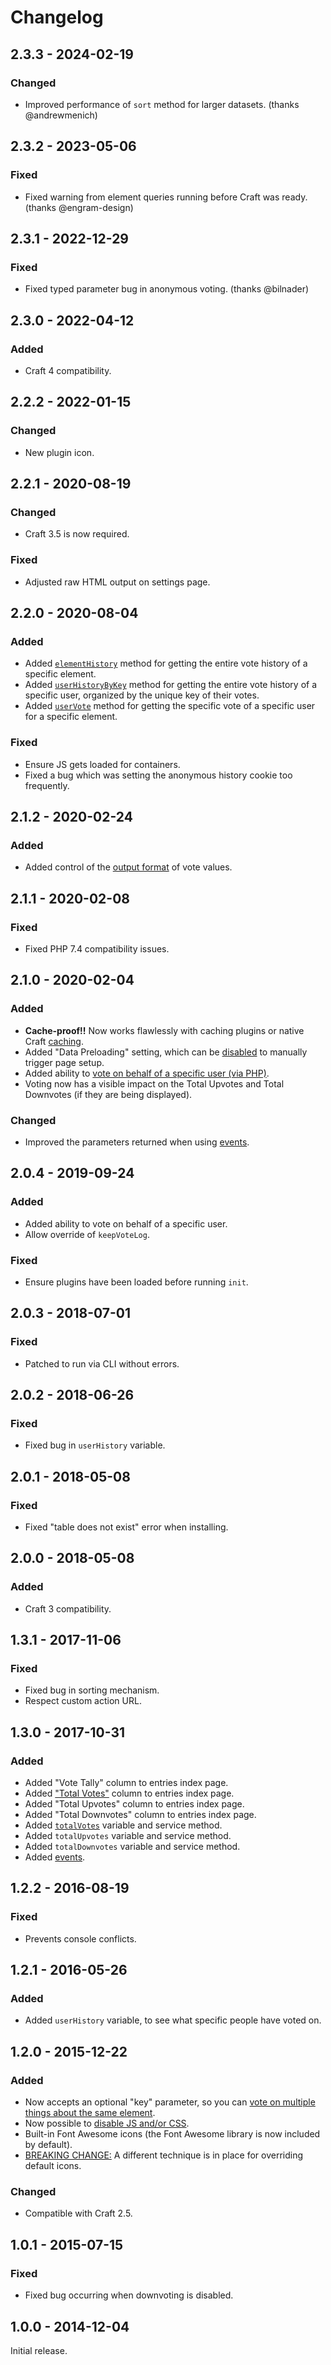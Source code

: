 # Changelog

## 2.3.3 - 2024-02-19

### Changed
- Improved performance of `sort` method for larger datasets. (thanks @andrewmenich)

## 2.3.2 - 2023-05-06

### Fixed
- Fixed warning from element queries running before Craft was ready. (thanks @engram-design)

## 2.3.1 - 2022-12-29

### Fixed
- Fixed typed parameter bug in anonymous voting. (thanks @bilnader)

## 2.3.0 - 2022-04-12

### Added
- Craft 4 compatibility.

## 2.2.2 - 2022-01-15

### Changed
- New plugin icon.

## 2.2.1 - 2020-08-19

### Changed
- Craft 3.5 is now required.

### Fixed
- Adjusted raw HTML output on settings page.

## 2.2.0 - 2020-08-04

### Added
- Added [`elementHistory`](https://www.doublesecretagency.com/plugins/upvote/docs/element-vote-history) method for getting the entire vote history of a specific element.
- Added [`userHistoryByKey`](https://www.doublesecretagency.com/plugins/upvote/docs/user-vote-history) method for getting the entire vote history of a specific user, organized by the unique key of their votes. 
- Added [`userVote`](https://www.doublesecretagency.com/plugins/upvote/docs/user-vote-history) method for getting the specific vote of a specific user for a specific element.

### Fixed
- Ensure JS gets loaded for containers.
- Fixed a bug which was setting the anonymous history cookie too frequently.

## 2.1.2 - 2020-02-24

### Added
- Added control of the [output format](https://www.doublesecretagency.com/plugins/upvote/docs/control-the-output-format) of vote values.

## 2.1.1 - 2020-02-08

### Fixed
- Fixed PHP 7.4 compatibility issues.

## 2.1.0 - 2020-02-04

### Added
- **Cache-proof!!** Now works flawlessly with caching plugins or native Craft [caching](https://www.doublesecretagency.com/plugins/upvote/docs/caching).
- Added "Data Preloading" setting, which can be [disabled](https://www.doublesecretagency.com/plugins/upvote/docs/disable-js-preloading) to manually trigger page setup.
- Added ability to [vote on behalf of a specific user (via PHP)](https://www.doublesecretagency.com/plugins/upvote/docs/cast-a-vote-on-behalf-of-a-specific-user).
- Voting now has a visible impact on the Total Upvotes and Total Downvotes (if they are being displayed).

### Changed
- Improved the parameters returned when using [events](https://www.doublesecretagency.com/plugins/upvote/docs/events).

## 2.0.4 - 2019-09-24

### Added
- Added ability to vote on behalf of a specific user.
- Allow override of `keepVoteLog`.

### Fixed
- Ensure plugins have been loaded before running `init`.

## 2.0.3 - 2018-07-01

### Fixed
- Patched to run via CLI without errors.

## 2.0.2 - 2018-06-26

### Fixed
- Fixed bug in `userHistory` variable.

## 2.0.1 - 2018-05-08

### Fixed
- Fixed "table does not exist" error when installing.

## 2.0.0 - 2018-05-08

### Added
- Craft 3 compatibility.

## 1.3.1 - 2017-11-06

### Fixed
- Fixed bug in sorting mechanism.
- Respect custom action URL.

## 1.3.0 - 2017-10-31

### Added
- Added "Vote Tally" column to entries index page.
- Added ["Total Votes"](https://www.doublesecretagency.com/plugins/upvote/docs/getting-vote-totals) column to entries index page.
- Added "Total Upvotes" column to entries index page.
- Added "Total Downvotes" column to entries index page.
- Added [`totalVotes`](https://www.doublesecretagency.com/plugins/upvote/docs/getting-vote-totals) variable and service method.
- Added `totalUpvotes` variable and service method.
- Added `totalDownvotes` variable and service method.
- Added [events](https://www.doublesecretagency.com/plugins/upvote/docs/events).

## 1.2.2 - 2016-08-19

### Fixed
- Prevents console conflicts.

## 1.2.1 - 2016-05-26

### Added
- Added `userHistory` variable, to see what specific people have voted on.

## 1.2.0 - 2015-12-22

### Added
- Now accepts an optional "key" parameter, so you can [vote on multiple things about the same element](https://www.doublesecretagency.com/plugins/upvote/docs/multiple-voting-for-the-same-element).
- Now possible to [disable JS and/or CSS](https://www.doublesecretagency.com/plugins/upvote/docs/disable-js-or-css).
- Built-in Font Awesome icons (the Font Awesome library is now included by default).
- [BREAKING CHANGE:](https://www.doublesecretagency.com/plugins/upvote/docs/breaking-change-v1-2-0) A different technique is in place for overriding default icons.

### Changed
- Compatible with Craft 2.5.

## 1.0.1 - 2015-07-15

### Fixed
- Fixed bug occurring when downvoting is disabled.

## 1.0.0 - 2014-12-04

Initial release.
